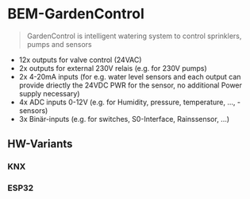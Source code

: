 # BEM-GardenControl

> GardenControl is intelligent watering system to control sprinklers, pumps and sensors


+ 12x outputs for valve control (24VAC)
+ 2x outputs for external 230V relais (e.g. for 230V pumps)
+ 2x 4-20mA inputs (for e.g. water level sensors and  each output can provide driectly the 24VDC PWR for the sensor, no additional Power supply necessary)
+ 4x ADC inputs 0-12V (e.g. for Humidity, pressure, temperature, ..., -sensors)
+ 3x Binär-inputs (e.g. for switches, S0-Interface, Rainssensor, ...)

## HW-Variants

### KNX

### ESP32
